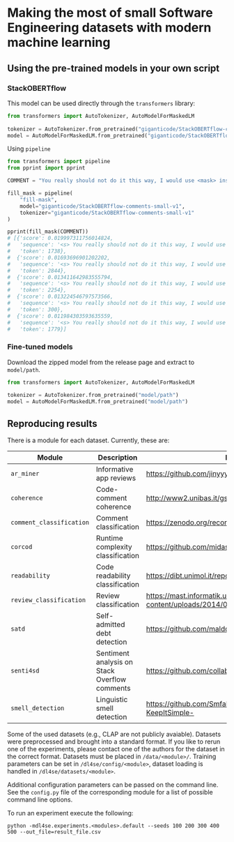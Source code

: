 # Making the most of small Software Engineering datasets with modern machine learning

## Using the pre-trained models in your own script

### StackOBERTflow

This model can be used directly through the `transformers` library:

```python
from transformers import AutoTokenizer, AutoModelForMaskedLM
  
tokenizer = AutoTokenizer.from_pretrained("giganticode/StackOBERTflow-comments-small-v1")
model = AutoModelForMaskedLM.from_pretrained("giganticode/StackOBERTflow-comments-small-v1")
```

Using `pipeline`

```python
from transformers import pipeline
from pprint import pprint

COMMENT = "You really should not do it this way, I would use <mask> instead."

fill_mask = pipeline(
    "fill-mask",
    model="giganticode/StackOBERTflow-comments-small-v1",
    tokenizer="giganticode/StackOBERTflow-comments-small-v1"
)

pprint(fill_mask(COMMENT))
# [{'score': 0.019997311756014824,
#   'sequence': '<s> You really should not do it this way, I would use jQuery instead.</s>',
#   'token': 1738},
#  {'score': 0.01693696901202202,
#   'sequence': '<s> You really should not do it this way, I would use arrays instead.</s>',
#   'token': 2844},
#  {'score': 0.013411642983555794,
#   'sequence': '<s> You really should not do it this way, I would use CSS instead.</s>',
#   'token': 2254},
#  {'score': 0.013224546797573566,
#   'sequence': '<s> You really should not do it this way, I would use it instead.</s>',
#   'token': 300},
#  {'score': 0.011984303593635559,
#   'sequence': '<s> You really should not do it this way, I would use classes instead.</s>',
#   'token': 1779}]
```

### Fine-tuned models

Download the zipped model from the release page and extract to `model/path`.

```python
from transformers import AutoTokenizer, AutoModelForMaskedLM
  
tokenizer = AutoTokenizer.from_pretrained("model/path")
model = AutoModelForMaskedLM.from_pretrained("model/path")
```

## Reproducing results


There is a module for each dataset. Currently, these are: 

| Module | Description |  Dataset URL | 
---------| ------------|--------------|
| `ar_miner` | Informative app reviews | https://github.com/jinyyy666/AR_Miner/tree/master/datasets |
| `coherence` | Code-comment coherence | http://www2.unibas.it/gscanniello/coherence/ |
| `comment_classification` | Comment classification | https://zenodo.org/record/2628361 |
| `corcod` | Runtime complexity classification | https://github.com/midas-research/corcod-dataset |
| `readability` | Code readability classification | https://dibt.unimol.it/report/readability/ |
| `review_classification` | Review classification | https://mast.informatik.uni-hamburg.de/wp-content/uploads/2014/03/REJ_data.zip |
| `satd` | Self-admitted debt detection | https://github.com/maldonado/tse.satd.data |
| `senti4sd` | Sentiment analysis on Stack Overflow comments | https://github.com/collab-uniba/Senti4SD |
| `smell_detection` | Linguistic smell detection | https://github.com/Smfakhoury/SANER-2018-KeepItSimple- |
 
Some of the used datasets (e.g., CLAP are not publicly avaiable).
Datasets were preprocessed and brought into a standard format. If you like to rerun one of the experiments, please contact
one of the authors for the dataset in the correct format. Datasets must be placed in `/data/<module>/`.
Training parameters can be set in `/dl4se/config/<module>`, dataset loading is handled in `/dl4se/datasets/<module>`.

Additional configuration parameters can be passed on the command line. See the `config.py` file of the corresponding module for a list
of possible command line options.

To run an experiment execute the following:
```
python -mdl4se.experiments.<modules>.default --seeds 100 200 300 400 500 --out_file=result_file.csv
```


